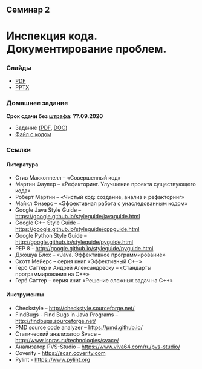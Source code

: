 Семинар 2
--
# Инспекция кода. Документирование проблем.

### Слайды

* [PDF](Seminar02-slides.pdf)
* [PPTX](Seminar02-slides.pptx)


### Домашнее задание

__Срок сдачи без [штрафа](../../grading.md): ??.09.2020__

* Задание ([PDF](HomeTasks02.pdf), [DOC](HomeTasks02.docx))
* [Файл с кодом](Power.java)

<!---

### Видео

* [Часть 1](https://yadi.sk/i/yucV9HEKHcdYBA)
* [Часть 2](https://yadi.sk/i/SDmFKlO_gqysEw)

### Методичка (дополнительно)

* [PDF](Seminar01.pdf)
* [DOC](Seminar01.docx)

-->

### Ссылки

#### Литература
* Стив Макконнелл – «Совершенный код»
* Мартин Фаулер – «Рефакторинг. Улучшение проекта существующего кода»
* Роберт Мартин – «Чистый код: создание, анализ и рефакторинг»
* Майкл Физерс – «Эффективная работа с унаследованным кодом»
* Google Java Style Guide – https://google.github.io/styleguide/javaguide.html
* Google C++ Style Guide – https://google.github.io/styleguide/cppguide.html
* Google Python Style Guide – http://google.github.io/styleguide/pyguide.html
* PEP 8 - http://google.github.io/styleguide/pyguide.html
* Джошуа Блох – «Java. Эффективное программирование»
* Скотт Мейерс – серия книг «Эффективный С++»
* Герб Саттер и Андрей Александреску – «Стандарты программирования на С++»
* Герб Саттер – серия книг «Решение сложных задач на С++»

#### Инструменты
* Checkstyle – http://checkstyle.sourceforge.net/
* FindBugs - Find Bugs in Java Programs – http://findbugs.sourceforge.net/
* PMD source code analyzer – https://pmd.github.io/
* Статический анализатор Svace – http://www.ispras.ru/technologies/svace/
* Анализатор PVS-Studio – https://www.viva64.com/ru/pvs-studio/
* Coverity - https://scan.coverity.com
* Pylint - https://www.pylint.org
